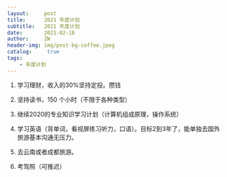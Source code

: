 ```yaml
---
layout:     post
title:      2021 年度计划
subtitle:   2021 年度计划
date:       2021-02-18
author:     ZW
header-img: img/post-bg-coffee.jpeg
catalog: 	 true
tags:
    - 年度计划
---
```






1. 学习理财，收入的30%坚持定投。攒钱

2. 坚持读书，150 个小时（不限于各种类型）

3. 继续2020的专业知识学习计划（计算机组成原理，操作系统）

4. 学习英语（背单词，看视屏练习听力，口语）。目标2到3年了，能单独去国外旅游基本沟通无压力。

5. 去云南或者成都旅游。

6. 考驾照（可推迟）







